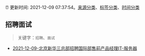 :alarm_clock: 更新时间: 2021-12-09 07:37:54。[来源分类](../README.md)、[标签分类](../TAGS.md)、[时间分类](../TIMELINE.md)

## 招聘面试


> 关键字：`招聘`、`面试`



- [2021-12-09-北京新华三总部招聘国际部售前产品经理IT-服务器](https://www.v2ex.com/t/821124) 